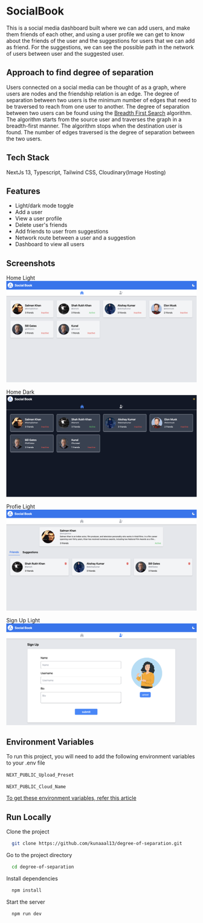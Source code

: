 # SocialBook

This is a social media dashboard built where we can add users, and make them friends of each other, and using a user profile we can get to know about the friends of the user and the suggestions for users that we can add as friend. For the suggestions, we can see the possible path in the network of users between user and the suggested user.

## Approach to find degree of separation

Users connected on a social media can be thought of as a graph, where users are nodes and the friendship relation is an edge. The degree of separation between two users is the minimum number of edges that need to be traversed to reach from one user to another. The degree of separation between two users can be found using the [Breadth First Search](https://en.wikipedia.org/wiki/Breadth-first_search) algorithm. The algorithm starts from the source user and traverses the graph in a breadth-first manner. The algorithm stops when the destination user is found. The number of edges traversed is the degree of separation between the two users.

## Tech Stack

NextJs 13, Typescript, Tailwind CSS, Cloudinary(Image Hosting)

## Features

- Light/dark mode toggle
- Add a user
- View a user profile
- Delete user's friends
- Add friends to user from suggestions
- Network route between a user and a suggestion
- Dashboard to view all users

## Screenshots

Home Light
![Home Light](https://github.com/kunaaal13/degree-of-separation/blob/main/public/home-light.png)

Home Dark
![Home Dark](https://github.com/kunaaal13/degree-of-separation/blob/main/public/Home-dark.png)

Profie Light
![Profile light](https://github.com/kunaaal13/degree-of-separation/blob/main/public/Profile-light.png)

Sign Up Light
![Sign Up](https://github.com/kunaaal13/degree-of-separation/blob/main/public/SignUp-light.png)

## Environment Variables

To run this project, you will need to add the following environment variables to your .env file

`NEXT_PUBLIC_Upload_Preset`

`NEXT_PUBLIC_Cloud_Name`

[To get these environment variables, refer this article](https://spacejelly.dev/posts/how-to-programmatically-upload-images-to-cloudinary-in-react-next-js/)

## Run Locally

Clone the project

```bash
  git clone https://github.com/kunaaal13/degree-of-separation.git
```

Go to the project directory

```bash
  cd degree-of-separation
```

Install dependencies

```bash
  npm install
```

Start the server

```bash
  npm run dev
```
